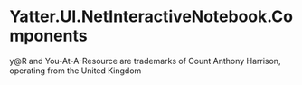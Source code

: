 # Yatter.UI.NetInteractiveNotebook.Components

y@R and You-At-A-Resource are trademarks of Count Anthony Harrison, operating from the United Kingdom
